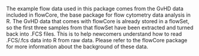 The example flow data used in this package comes from the GvHD data included in
flowCore, the base package for flow cytometry data analysis in R. The GvHD
data that comes with flowCore is already stored in a flowSet, so the first three
samples from that flowSet have been extracted and turned back into .FCS files.
This is to help newcomers understand how to read .FCS/.fcs data into R from raw
data. Please refer to the flowCore package for more information about the
background of these data.